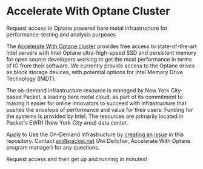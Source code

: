 # Accelerate With Optane Cluster
Request access to Optane powered bare metal infrastructure for performance-testing and analysis purposes

The [Accelerate With Optane cluster](https://www.acceleratewithoptane.com/cluster) provides free access to state-of-the-art Intel servers with Intel Optane ultra-high-speed SSD and persistent memory for open source developers working to get the most performance in terms of IO from their software. We currently provide access to the Optane drives as block storage devices, with potential options for Intel Memory Drive Technology (IMDT).

The on-demand infrastructure resource is managed by New York City-based Packet, a leading bare metal cloud, as part of its commitment to making it easier for online innovators to succeed with infrastructure that pushes the envelope of performance and value for their users. Funding for the systems is provided by Intel. The resources are primarily located in Packet's EWR1 (New York City area) data center.

Apply to Use the On-Demand Infrastructure by [creating an issue](https://github.com/AccelerateWithOptane/cluster/issues/new) in this repository. Contact avi@packet.net (Avi Deitcher, Accelerate With Optane program manager) for any questions.

Request access and then get up and running in minutes!

